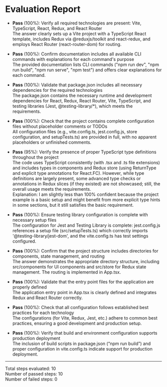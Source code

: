 # Evaluation Report

- **Pass** (100%): Verify all required technologies are present: Vite, TypeScript, React, Redux, and React Router  
  The answer clearly sets up a Vite project with a TypeScript React template, includes Redux via @reduxjs/toolkit and react-redux, and employs React Router (react-router-dom) for routing.

- **Pass** (100%): Confirm documentation includes all available CLI commands with explanations for each command's purpose  
  The provided documentation lists CLI commands ("npm run dev", "npm run build", "npm run serve", "npm test") and offers clear explanations for each command.

- **Pass** (100%): Validate that package.json includes all necessary dependencies for the required technologies  
  The package.json contains the necessary runtime and development dependencies for React, Redux, React Router, Vite, TypeScript, and testing libraries (Jest, @testing-library/*), which meets the requirements.

- **Pass** (100%): Check that the project contains complete configuration files without placeholder comments or TODOs  
  All configuration files (e.g., vite.config.ts, jest.config.js, store configuration, and setupTests.ts) are provided in full, with no apparent placeholders or unfinished comments.

- **Pass** (95%): Verify the presence of proper TypeScript type definitions throughout the project  
  The code uses TypeScript consistently (with .tsx and .ts file extensions) and includes types in components and Redux store (using ReturnType and explicit type annotations for React.FC). However, while type definitions are largely present, some advanced type checks or annotations in Redux slices (if they existed) are not showcased; still, the overall usage meets the requirements.  
  Explanation: I am slightly less than 100% confident because the project example is a basic setup and might benefit from more explicit type hints in some sections, but it still satisfies the basic requirement.

- **Pass** (100%): Ensure testing library configuration is complete with necessary setup files  
  The configuration for Jest and Testing Library is complete: jest.config.js references a setup file (src/setupTests.ts) which correctly imports '@testing-library/jest-dom', and the vite.config.ts has test settings configured.

- **Pass** (100%): Confirm that the project structure includes directories for components, state management, and routing  
  The answer demonstrates the appropriate directory structure, including src/components for UI components and src/store for Redux state management. The routing is implemented in App.tsx.

- **Pass** (100%): Validate that the entry point files for the application are properly defined  
  The application entry point in App.tsx is clearly defined and integrates Redux and React Router correctly.

- **Pass** (100%): Check that all configuration follows established best practices for each technology  
  The configurations (for Vite, Redux, Jest, etc.) adhere to common best practices, ensuring a good development and production setup.

- **Pass** (100%): Verify that build and environment configuration supports production deployment  
  The inclusion of build scripts in package.json (“npm run build”) and proper configuration in vite.config.ts indicate support for production deployment.

---

Total steps evaluated: 10  
Number of passed steps: 10  
Number of failed steps: 0